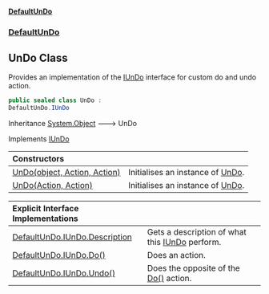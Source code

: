 #### [DefaultUnDo](DefaultUnDo.md 'DefaultUnDo')
### [DefaultUnDo](DefaultUnDo.md#DefaultUnDo 'DefaultUnDo')

## UnDo Class

Provides an implementation of the [IUnDo](IUnDo.md 'DefaultUnDo.IUnDo') interface for custom do and undo action.

```csharp
public sealed class UnDo :
DefaultUnDo.IUnDo
```

Inheritance [System.Object](https://docs.microsoft.com/en-us/dotnet/api/System.Object 'System.Object') &#129106; UnDo

Implements [IUnDo](IUnDo.md 'DefaultUnDo.IUnDo')

| Constructors | |
| :--- | :--- |
| [UnDo(object, Action, Action)](UnDo.UnDo(object,Action,Action).md 'DefaultUnDo.UnDo.UnDo(object, System.Action, System.Action)') | Initialises an instance of [UnDo](UnDo.md 'DefaultUnDo.UnDo'). |
| [UnDo(Action, Action)](UnDo.UnDo(Action,Action).md 'DefaultUnDo.UnDo.UnDo(System.Action, System.Action)') | Initialises an instance of [UnDo](UnDo.md 'DefaultUnDo.UnDo'). |

| Explicit Interface Implementations | |
| :--- | :--- |
| [DefaultUnDo.IUnDo.Description](UnDo.DefaultUnDo.IUnDo.Description.md 'DefaultUnDo.UnDo.DefaultUnDo.IUnDo.Description') | Gets a description of what this [IUnDo](IUnDo.md 'DefaultUnDo.IUnDo') perform. |
| [DefaultUnDo.IUnDo.Do()](UnDo.DefaultUnDo.IUnDo.Do().md 'DefaultUnDo.UnDo.DefaultUnDo.IUnDo.Do()') | Does an action. |
| [DefaultUnDo.IUnDo.Undo()](UnDo.DefaultUnDo.IUnDo.Undo().md 'DefaultUnDo.UnDo.DefaultUnDo.IUnDo.Undo()') | Does the opposite of the [Do()](IUnDo.Do().md 'DefaultUnDo.IUnDo.Do()') action. |
